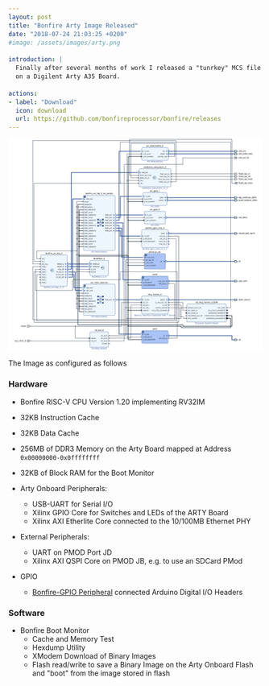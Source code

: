 ```yaml
---
layout: post
title: "Bonfire Arty Image Released"
date: "2018-07-24 21:03:25 +0200"
#image: /assets/images/arty.png

introduction: |
  Finally after several months of work I released a "tunrkey" MCS file to be installed
  on a Digilent Arty A35 Board.

actions:
- label: "Download"
  icon: download
  url: https://github.com/bonfireprocessor/bonfire/releases
---
```




![Block Design](/assets/images/block_design.png)

The Image as configured as follows

### Hardware

* Bonfire RISC-V CPU Version 1.20 implementing RV32IM
* 32KB Instruction Cache
* 32KB Data Cache
* 256MB of DDR3 Memory on the Arty Board mapped at Address `0x00000000-0x0ffffffff`
* 32KB of Block RAM for the Boot Monitor

* Arty Onboard Peripherals:
  * USB-UART for Serial I/O
  * Xilinx GPIO Core for Switches and LEDs of the ARTY Board
  * Xilinx AXI Etherlite Core connected to the 10/100MB Ethernet PHY

* External Peripherals:
  * UART on PMOD Port JD
  * Xilinx AXI QSPI Core on PMOD JB, e.g. to use an SDCard PMod

* GPIO
  * [Bonfire-GPIO Peripheral](https://github.com/bonfireprocessor/bonfire-gpio) connected Arduino Digital I/O Headers

### Software
  * Bonfire Boot Monitor
    * Cache and Memory Test
    * Hexdump Utility
    * XModem Download of Binary Images
    * Flash read/write to save a Binary Image on the Arty Onboard Flash and "boot" from the image stored in flash
